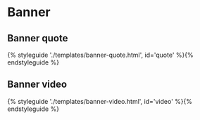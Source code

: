 # Banner

## Banner quote

{% styleguide './templates/banner-quote.html', id='quote' %}{% endstyleguide %}

## Banner video

{% styleguide './templates/banner-video.html', id='video' %}{% endstyleguide %}
